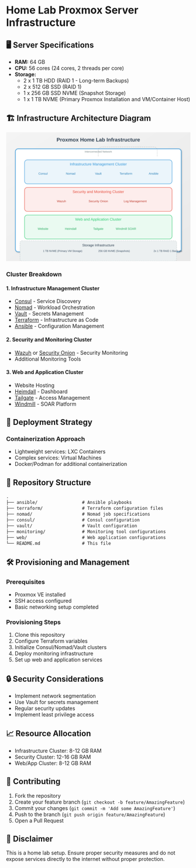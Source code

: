 # Home Lab Proxmox Server Infrastructure

## 🖥️ Server Specifications
- **RAM:** 64 GB
- **CPU:** 56 cores (24 cores, 2 threads per core)
- **Storage:**
  - 2 x 1 TB HDD (RAID 1 - Long-term Backups)
  - 2 x 512 GB SSD (RAID 1)
  - 1 x 256 GB SSD NVME (Snapshot Storage)
  - 1 x 1 TB NVME (Primary Proxmox Installation and VM/Container Host)

## 🏗️ Infrastructure Architecture Diagram

![Proxmox Infrastructure Topology](./assets/infrastructure-topology.svg)

### Cluster Breakdown

#### 1. Infrastructure Management Cluster
- [Consul](https://www.consul.io/) - Service Discovery
- [Nomad](https://www.nomadproject.io/) - Workload Orchestration
- [Vault](https://www.vaultproject.io/) - Secrets Management
- [Terraform](https://www.terraform.io/) - Infrastructure as Code
- [Ansible](https://www.ansible.com/) - Configuration Management

#### 2. Security and Monitoring Cluster
- [Wazuh](https://wazuh.com/) or [Security Onion](https://securityonion.net/) - Security Monitoring
- Additional Monitoring Tools

#### 3. Web and Application Cluster
- Website Hosting
- [Heimdall](https://github.com/linuxserver/Heimdall) - Dashboard
- [Tailgate](https://github.com/silinternational/tailgate) - Access Management
- [Windmill](https://www.windmill.dev/) - SOAR Platform

## 🚀 Deployment Strategy

### Containerization Approach
- Lightweight services: LXC Containers
- Complex services: Virtual Machines
- Docker/Podman for additional containerization

## 📂 Repository Structure
```
.
├── ansible/                 # Ansible playbooks
├── terraform/               # Terraform configuration files
├── nomad/                   # Nomad job specifications
├── consul/                  # Consul configuration
├── vault/                   # Vault configuration
├── monitoring/              # Monitoring tool configurations
├── web/                     # Web application configurations
└── README.md                # This file
```

## 🛠️ Provisioning and Management

### Prerequisites
- Proxmox VE installed
- SSH access configured
- Basic networking setup completed

### Provisioning Steps
1. Clone this repository
2. Configure Terraform variables
3. Initialize Consul/Nomad/Vault clusters
4. Deploy monitoring infrastructure
5. Set up web and application services

## 🔒 Security Considerations
- Implement network segmentation
- Use Vault for secrets management
- Regular security updates
- Implement least privilege access

## 📈 Resource Allocation
- Infrastructure Cluster: 8-12 GB RAM
- Security Cluster: 12-16 GB RAM
- Web/App Cluster: 8-12 GB RAM

## 🤝 Contributing
1. Fork the repository
2. Create your feature branch (`git checkout -b feature/AmazingFeature`)
3. Commit your changes (`git commit -m 'Add some AmazingFeature'`)
4. Push to the branch (`git push origin feature/AmazingFeature`)
5. Open a Pull Request


## 🚧 Disclaimer
This is a home lab setup. Ensure proper security measures and do not expose services directly to the internet without proper protection.

